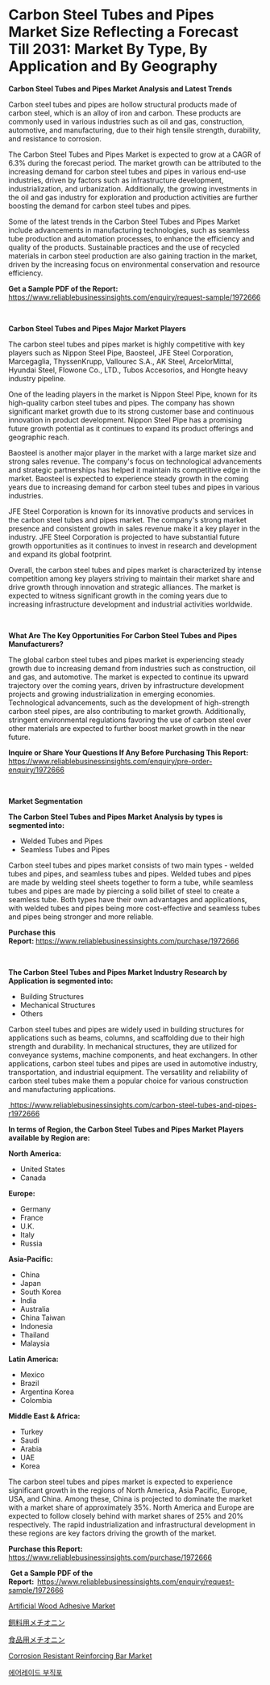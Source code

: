 <p><h1>Carbon Steel Tubes and Pipes Market Size Reflecting a Forecast Till 2031: Market By Type, By Application and By Geography</h1></p><p><strong>Carbon Steel Tubes and Pipes Market Analysis and Latest Trends</strong></p>
<p><p>Carbon steel tubes and pipes are hollow structural products made of carbon steel, which is an alloy of iron and carbon. These products are commonly used in various industries such as oil and gas, construction, automotive, and manufacturing, due to their high tensile strength, durability, and resistance to corrosion.</p><p>The Carbon Steel Tubes and Pipes Market is expected to grow at a CAGR of 6.3% during the forecast period. The market growth can be attributed to the increasing demand for carbon steel tubes and pipes in various end-use industries, driven by factors such as infrastructure development, industrialization, and urbanization. Additionally, the growing investments in the oil and gas industry for exploration and production activities are further boosting the demand for carbon steel tubes and pipes.</p><p>Some of the latest trends in the Carbon Steel Tubes and Pipes Market include advancements in manufacturing technologies, such as seamless tube production and automation processes, to enhance the efficiency and quality of the products. Sustainable practices and the use of recycled materials in carbon steel production are also gaining traction in the market, driven by the increasing focus on environmental conservation and resource efficiency.</p></p>
<p><strong>Get a Sample PDF of the Report:&nbsp;</strong> <a href="https://www.reliablebusinessinsights.com/enquiry/request-sample/1972666">https://www.reliablebusinessinsights.com/enquiry/request-sample/1972666</a></p>
<p>&nbsp;</p>
<p><strong>Carbon Steel Tubes and Pipes Major Market Players</strong></p>
<p><p>The carbon steel tubes and pipes market is highly competitive with key players such as Nippon Steel Pipe, Baosteel, JFE Steel Corporation, Marcegaglia, ThyssenKrupp, Vallourec S.A., AK Steel, ArcelorMittal, Hyundai Steel, Flowone Co., LTD., Tubos Accesorios, and Hongte heavy industry pipeline.</p><p>One of the leading players in the market is Nippon Steel Pipe, known for its high-quality carbon steel tubes and pipes. The company has shown significant market growth due to its strong customer base and continuous innovation in product development. Nippon Steel Pipe has a promising future growth potential as it continues to expand its product offerings and geographic reach.</p><p>Baosteel is another major player in the market with a large market size and strong sales revenue. The company's focus on technological advancements and strategic partnerships has helped it maintain its competitive edge in the market. Baosteel is expected to experience steady growth in the coming years due to increasing demand for carbon steel tubes and pipes in various industries.</p><p>JFE Steel Corporation is known for its innovative products and services in the carbon steel tubes and pipes market. The company's strong market presence and consistent growth in sales revenue make it a key player in the industry. JFE Steel Corporation is projected to have substantial future growth opportunities as it continues to invest in research and development and expand its global footprint.</p><p>Overall, the carbon steel tubes and pipes market is characterized by intense competition among key players striving to maintain their market share and drive growth through innovation and strategic alliances. The market is expected to witness significant growth in the coming years due to increasing infrastructure development and industrial activities worldwide.</p></p>
<p>&nbsp;</p>
<p><strong>What Are The Key Opportunities For Carbon Steel Tubes and Pipes Manufacturers?</strong></p>
<p><p>The global carbon steel tubes and pipes market is experiencing steady growth due to increasing demand from industries such as construction, oil and gas, and automotive. The market is expected to continue its upward trajectory over the coming years, driven by infrastructure development projects and growing industrialization in emerging economies. Technological advancements, such as the development of high-strength carbon steel pipes, are also contributing to market growth. Additionally, stringent environmental regulations favoring the use of carbon steel over other materials are expected to further boost market growth in the near future.</p></p>
<p><strong>Inquire or Share Your Questions If Any Before Purchasing This Report:</strong> <a href="https://www.reliablebusinessinsights.com/enquiry/pre-order-enquiry/1972666">https://www.reliablebusinessinsights.com/enquiry/pre-order-enquiry/1972666</a></p>
<p>&nbsp;</p>
<p><strong>Market Segmentation</strong></p>
<p><strong>The Carbon Steel Tubes and Pipes Market Analysis by types is segmented into:</strong></p>
<p><ul><li>Welded Tubes and Pipes</li><li>Seamless Tubes and Pipes</li></ul></p>
<p><p>Carbon steel tubes and pipes market consists of two main types - welded tubes and pipes, and seamless tubes and pipes. Welded tubes and pipes are made by welding steel sheets together to form a tube, while seamless tubes and pipes are made by piercing a solid billet of steel to create a seamless tube. Both types have their own advantages and applications, with welded tubes and pipes being more cost-effective and seamless tubes and pipes being stronger and more reliable.</p></p>
<p><strong>Purchase this Report:&nbsp;</strong><a href="https://www.reliablebusinessinsights.com/purchase/1972666">https://www.reliablebusinessinsights.com/purchase/1972666</a></p>
<p>&nbsp;</p>
<p><strong>The Carbon Steel Tubes and Pipes Market Industry Research by Application is segmented into:</strong></p>
<p><ul><li>Building Structures</li><li>Mechanical Structures</li><li>Others</li></ul></p>
<p><p>Carbon steel tubes and pipes are widely used in building structures for applications such as beams, columns, and scaffolding due to their high strength and durability. In mechanical structures, they are utilized for conveyance systems, machine components, and heat exchangers. In other applications, carbon steel tubes and pipes are used in automotive industry, transportation, and industrial equipment. The versatility and reliability of carbon steel tubes make them a popular choice for various construction and manufacturing applications.</p></p>
<p><a href="https://www.reliablebusinessinsights.com/carbon-steel-tubes-and-pipes-r1972666">&nbsp;https://www.reliablebusinessinsights.com/carbon-steel-tubes-and-pipes-r1972666</a></p>
<p><strong>In terms of Region, the Carbon Steel Tubes and Pipes Market Players available by Region are:</strong></p>
<p>
    <p> <strong> North America: </strong>
        <ul>
            <li>United States</li>
            <li>Canada</li>
        </ul>
        </p> 
    <p> <strong> Europe: </strong>
        <ul>
            <li>Germany</li>
            <li>France</li>
            <li>U.K.</li>
            <li>Italy</li>
            <li>Russia</li>
        </ul>
        </p> 
    <p> <strong> Asia-Pacific: </strong>
        <ul>
            <li>China</li>
            <li>Japan</li>
            <li>South Korea</li>
            <li>India</li>
            <li>Australia</li>
            <li>China Taiwan</li>
            <li>Indonesia</li>
            <li>Thailand</li>
            <li>Malaysia</li>
        </ul>
        </p> 
    <p> <strong> Latin America: </strong>
        <ul>
            <li>Mexico</li>
            <li>Brazil</li>
            <li>Argentina Korea</li>
            <li>Colombia</li>
        </ul>
        </p> 
    <p> <strong> Middle East & Africa: </strong>
        <ul>
            <li>Turkey</li>
            <li>Saudi</li>
            <li>Arabia</li>
            <li>UAE</li>
            <li>Korea</li>
        </ul>
    </p>
    </p>
<p><p>The carbon steel tubes and pipes market is expected to experience significant growth in the regions of North America, Asia Pacific, Europe, USA, and China. Among these, China is projected to dominate the market with a market share of approximately 35%. North America and Europe are expected to follow closely behind with market shares of 25% and 20% respectively. The rapid industrialization and infrastructural development in these regions are key factors driving the growth of the market.</p></p>
<p><strong>Purchase this Report: </strong><a href="https://www.reliablebusinessinsights.com/purchase/1972666">https://www.reliablebusinessinsights.com/purchase/1972666</a></p>
<p>&nbsp;<strong>Get a Sample PDF of the Report:&nbsp;&nbsp;</strong><a href="https://www.reliablebusinessinsights.com/enquiry/request-sample/1972666">https://www.reliablebusinessinsights.com/enquiry/request-sample/1972666</a></p>
<p><strong></strong></p>
<p><p><a href="https://github.com/lamhaoka57/Market-Research-Report-List-1/blob/main/artificial-wood-adhesive-market.md">Artificial Wood Adhesive Market</a></p><p><a href="https://github.com/Andrewones2023/Market-Research-Report-List-1/blob/main/5744506139228.md">飼料用メチオニン</a></p><p><a href="https://github.com/ChloeConn27/Market-Research-Report-List-1/blob/main/8464979139229.md">食品用メチオニン</a></p><p><a href="https://github.com/dancokkoe288/Market-Research-Report-List-1/blob/main/corrosion-resistant-reinforcing-bar-market.md">Corrosion Resistant Reinforcing Bar Market</a></p><p><a href="https://github.com/royErdmtyan906778/Market-Research-Report-List-2/blob/main/8552437145544.md">에어레이드 부직포</a></p></p>